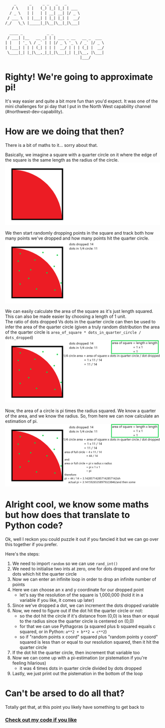 ```
    _      _     _ _   _   _      
   / \    | |   (_) |_| |_| | ___ 
  / _ \   | |   | | __| __| |/ _ \
 / ___ \  | |___| | |_| |_| |  __/
/_/   \_\ |_____|_|\__|\__|_|\___|
                                  
  ____ _           _ _                       
 / ___| |__   __ _| | | ___ _ __   __ _  ___ 
| |   | '_ \ / _` | | |/ _ \ '_ \ / _` |/ _ \
| |___| | | | (_| | | |  __/ | | | (_| |  __/
 \____|_| |_|\__,_|_|_|\___|_| |_|\__, |\___|
                                  |___/     
```

# Righty! We're going to approximate pi!  
It's way easier and quite a bit more fun than you'd expect. It was one of the mini challenges for pi day that I put in the North West capability channel (#northwest-dev-capability).  

# How are we doing that then?
There is a bit of maths to it... sorry about that.  

Basically, we imagine a square with a quarter circle on it where the edge of the square is the same length as the radius of the circle.  
![square with quarter circle in it](./IMGS/square_with_quarter_circle.png)

We then start randomly dropping points in the square and track both how many points we've dropped and how many points hit the quarter circle.  
![dropping dots](./IMGS/dropping_dots.png)  

We can easily calculate the area of the square as it's just length squared. This can also be made easier by choosing a length of 1 unit.  
The ratio of dots dropped Vs dots in the quarter circle can then be used to infer the area of the quarter circle (given a truly random distribution the area of the quarter circle is `area_of_square * dots_in_quarter_circle / dots_dropped`)  
![calculating area](./IMGS/calculating_area.png)  

Now, the area of a circle is pi times the radius squared. We know a quarter of the area, and we know the radius. So, from here we can now calculate an estimation of pi.  
![calculating pi](./IMGS/calculating%20pi.png)  

# Alright cool, we know some maths but how does that translate to Python code?
Ok, well I reckon you could puzzle it out if you fancied it but we can go over this together if you prefer.  

Here's the steps:

1. We need to import `random` so we can use `rand_int()`
1. We need to initialise two ints at zero, one for dots dropped and one for dots which hit the quarter circle
1. Now we can enter an infinite loop in order to drop an infinite number of points
1. Here we can choose an x and y coordinate for our dropped point
    * let's say the resolution of the square is 1,000,000 (hold it in a variable if you like, it comes up later)
1. Since we've dropped a dot, we can increment the dots dropped variable
1. Now, we need to figure out if the dot hit the quarter circle or not:
    * so the dot hit the circle if it's distance from (0,0) is less than or equal to the radius since the quarter circle is centered on (0,0)
    * for that we can use Pythagoras (a squared plus b squared equals c squared, or in Python: `a**2 + b**2 = c**2`)
    * so if "random points x coord" squared plus "random points y coord" squared is less than or equal to our resolution squared, then it hit the quarter circle
1. If the dot hit the quarter circle, then increment that variable too
1. Now we can come up with a pi-estimation (or pistemation if you're feeling hilarious)
    * it was 4 times dots in quarter circle divided by dots dropped
1. Lastly, we just print out the pistemation in the bottom of the loop

# Can't be arsed to do all that?
Totally get that, at this point you likely have something to get back to
### [Check out my code if you like](./10_solution.py)